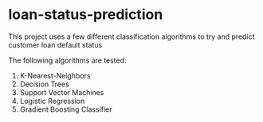 # loan-status-prediction
This project uses a few different classification algorithms to try and predict customer loan default status

The following algorithms are tested:
1. K-Nearest-Neighbors
2. Decision Trees 
3. Support Vector Machines
4. Logistic Regression 
5. Gradient Boosting Classifier  
